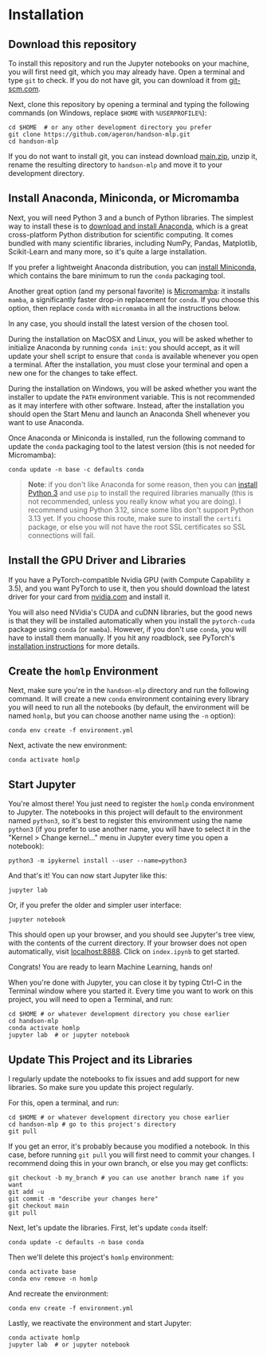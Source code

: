# Installation

## Download this repository

To install this repository and run the Jupyter notebooks on your machine, you will first need git, which you may already have. Open a terminal and type `git` to check. If you do not have git, you can download it from [git-scm.com](https://git-scm.com/).

Next, clone this repository by opening a terminal and typing the following commands (on Windows, replace `$HOME` with `%USERPROFILE%`):

    cd $HOME  # or any other development directory you prefer
    git clone https://github.com/ageron/handson-mlp.git
    cd handson-mlp

If you do not want to install git, you can instead download [main.zip](https://github.com/ageron/handson-mlp/archive/main.zip), unzip it, rename the resulting directory to `handson-mlp` and move it to your development directory.

## Install Anaconda, Miniconda, or Micromamba

Next, you will need Python 3 and a bunch of Python libraries. The simplest way to install these is to [download and install Anaconda](https://www.anaconda.com/distribution/), which is a great cross-platform Python distribution for scientific computing. It comes bundled with many scientific libraries, including NumPy, Pandas, Matplotlib, Scikit-Learn and many more, so it's quite a large installation.

If you prefer a lightweight Anaconda distribution, you can [install Miniconda](https://docs.conda.io/en/latest/miniconda.html), which contains the bare minimum to run the `conda` packaging tool.

Another great option (and my personal favorite) is [Micromamba](https://mamba.readthedocs.io/en/latest/installation/micromamba-installation.html): it installs `mamba`, a significantly faster drop-in replacement for `conda`. If you choose this option, then replace `conda` with `micromamba` in all the instructions below.

In any case, you should install the latest version of the chosen tool.

During the installation on MacOSX and Linux, you will be asked whether to initialize Anaconda by running `conda init`: you should accept, as it will update your shell script to ensure that `conda` is available whenever you open a terminal. After the installation, you must close your terminal and open a new one for the changes to take effect.

During the installation on Windows, you will be asked whether you want the installer to update the `PATH` environment variable. This is not recommended as it may interfere with other software. Instead, after the installation you should open the Start Menu and launch an Anaconda Shell whenever you want to use Anaconda.

Once Anaconda or Miniconda is installed, run the following command to update the `conda` packaging tool to the latest version (this is not needed for Micromamba):

    conda update -n base -c defaults conda

> **Note**: if you don't like Anaconda for some reason, then you can [install Python 3](https://www.python.org/downloads/) and use `pip` to install the required libraries manually (this is not recommended, unless you really know what you are doing). I recommend using Python 3.12, since some libs don't support Python 3.13 yet. If you choose this route, make sure to install the `certifi` package, or else you will not have the root SSL certificates so SSL connections will fail.

## Install the GPU Driver and Libraries

If you have a PyTorch-compatible Nvidia GPU (with Compute Capability ≥ 3.5), and you want PyTorch to use it, then you should download the latest driver for your card from [nvidia.com](https://www.nvidia.com/Download/index.aspx?lang=en-us) and install it.

You will also need NVidia's CUDA and cuDNN libraries, but the good news is that they will be installed automatically when you install the `pytorch-cuda` package using `conda` (or `mamba`). However, if you don't use `conda`, you will have to install them manually. If you hit any roadblock, see PyTorch's [installation instructions](https://pytorch.org/get-started/locally/) for more details.

## Create the `homlp` Environment

Next, make sure you're in the `handson-mlp` directory and run the following command. It will create a new `conda` environment containing every library you will need to run all the notebooks (by default, the environment will be named `homlp`, but you can choose another name using the `-n` option):

    conda env create -f environment.yml

Next, activate the new environment:

    conda activate homlp

## Start Jupyter

You're almost there! You just need to register the `homlp` conda environment to Jupyter. The notebooks in this project will default to the environment named `python3`, so it's best to register this environment using the name `python3` (if you prefer to use another name, you will have to select it in the "Kernel > Change kernel..." menu in Jupyter every time you open a notebook):

    python3 -m ipykernel install --user --name=python3

And that's it! You can now start Jupyter like this:

    jupyter lab

Or, if you prefer the older and simpler user interface:

    jupyter notebook

This should open up your browser, and you should see Jupyter's tree view, with the contents of the current directory. If your browser does not open automatically, visit [localhost:8888](http://localhost:8888/tree). Click on `index.ipynb` to get started.

Congrats! You are ready to learn Machine Learning, hands on!

When you're done with Jupyter, you can close it by typing Ctrl-C in the Terminal window where you started it. Every time you want to work on this project, you will need to open a Terminal, and run:

    cd $HOME # or whatever development directory you chose earlier
    cd handson-mlp
    conda activate homlp
    jupyter lab  # or jupyter notebook

## Update This Project and its Libraries

I regularly update the notebooks to fix issues and add support for new libraries. So make sure you update this project regularly.

For this, open a terminal, and run:

    cd $HOME # or whatever development directory you chose earlier
    cd handson-mlp # go to this project's directory
    git pull

If you get an error, it's probably because you modified a notebook. In this case, before running `git pull` you will first need to commit your changes. I recommend doing this in your own branch, or else you may get conflicts:

    git checkout -b my_branch # you can use another branch name if you want
    git add -u
    git commit -m "describe your changes here"
    git checkout main
    git pull

Next, let's update the libraries. First, let's update `conda` itself:

    conda update -c defaults -n base conda

Then we'll delete this project's `homlp` environment:

    conda activate base
    conda env remove -n homlp

And recreate the environment:

    conda env create -f environment.yml

Lastly, we reactivate the environment and start Jupyter:

    conda activate homlp
    jupyter lab  # or jupyter notebook
